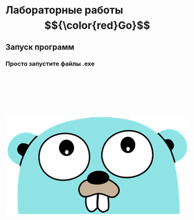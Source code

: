 # Лабораторные работы $${\color{red}Go}$$

## Запуск программ

### Просто запустите файлы .exe

<br><br>
<br><br>
<br><br>

![go_picture](./go_picture.png)